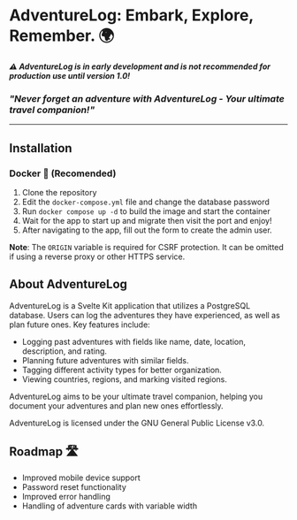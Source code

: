 # AdventureLog: Embark, Explore, Remember. 🌍

_**⚠️ AdventureLog is in early development and is not recommended for production use until version 1.0!**_

### _"Never forget an adventure with AdventureLog - Your ultimate travel companion!"_

---

## Installation

### Docker 🐋 (Recomended)

1. Clone the repository
2. Edit the `docker-compose.yml` file and change the database password
3. Run `docker compose up -d` to build the image and start the container
4. Wait for the app to start up and migrate then visit the port and enjoy!
5. After navigating to the app, fill out the form to create the admin user.

**Note**: The `ORIGIN` variable is required for CSRF protection. It can be omitted if using a reverse proxy or other HTTPS service.

## About AdventureLog

AdventureLog is a Svelte Kit application that utilizes a PostgreSQL database. Users can log the adventures they have experienced, as well as plan future ones. Key features include:

- Logging past adventures with fields like name, date, location, description, and rating.
- Planning future adventures with similar fields.
- Tagging different activity types for better organization.
- Viewing countries, regions, and marking visited regions.

AdventureLog aims to be your ultimate travel companion, helping you document your adventures and plan new ones effortlessly.

AdventureLog is licensed under the GNU General Public License v3.0.

## Roadmap 🛣️

- Improved mobile device support
- Password reset functionality
- Improved error handling
- Handling of adventure cards with variable width
